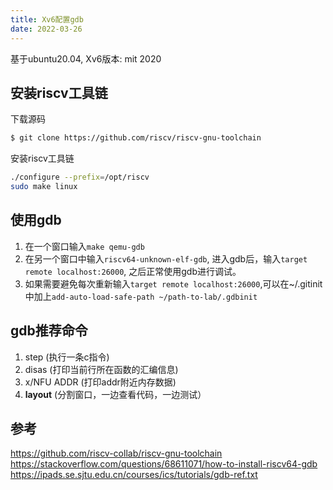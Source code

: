 ```yaml
---
title: Xv6配置gdb
date: 2022-03-26
---
```


基于ubuntu20.04, Xv6版本: mit 2020

## 安装riscv工具链

下载源码

```sh
$ git clone https://github.com/riscv/riscv-gnu-toolchain
```

安装riscv工具链

```sh
./configure --prefix=/opt/riscv
sudo make linux
```

## 使用gdb

1. 在一个窗口输入`make qemu-gdb`
2. 在另一个窗口中输入`riscv64-unknown-elf-gdb`, 进入gdb后，输入`target remote localhost:26000`, 之后正常使用gdb进行调试。
3. 如果需要避免每次重新输入`target remote localhost:26000`,可以在~/.gitinit中加上`add-auto-load-safe-path ~/path-to-lab/.gdbinit`

## gdb推荐命令

1. step (执行一条c指令)
2. disas (打印当前行所在函数的汇编信息)
3. x/NFU ADDR (打印addr附近内存数据)
4. **layout** (分割窗口，一边查看代码，一边测试）

## 参考

https://github.com/riscv-collab/riscv-gnu-toolchain
https://stackoverflow.com/questions/68611071/how-to-install-riscv64-gdb
https://ipads.se.sjtu.edu.cn/courses/ics/tutorials/gdb-ref.txt
